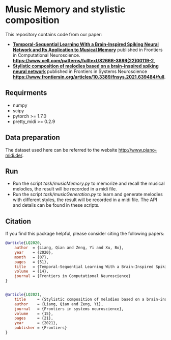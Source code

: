 # Music Memory and stylistic composition

This repository contains code from our paper:
- [**Temporal-Sequential Learning With a Brain-Inspired Spiking Neural Network and Its Application to Musical Memory**](https://www.cell.com/patterns/fulltext/S2666-3899(22)00119-2) published in Frontiers in Computational Neuroscience. **https://www.cell.com/patterns/fulltext/S2666-3899(22)00119-2**,
- [**Stylistic composition of melodies based on a brain-inspired spiking neural network**](https://www.frontiersin.org/articles/10.3389/fnsys.2021.639484/full) published in  Frontiers in Systems Neuroscience **https://www.frontiersin.org/articles/10.3389/fnsys.2021.639484/full**.

## Requirments

* numpy
* scipy
* pytorch >= 1.7.0
* pretty_midi >= 0.2.9


## Data preparation

The dataset used here can be referred to the website http://www.piano-midi.de/. 


## Run
* Run the script *task/musicMemory.py* to memorize and recall the musical melodies, the result will be recorded in a midi file.
* Run the script *task/musicGeneration.py* to learn and generate melodies with different styles, the result will be recorded in a midi file.
The API and details can be found in these scripts. 

## Citation
If you find this package helpful, please consider citing the following papers:

```BibTex
@article{LQ2020,
    author  = {Liang, Qian and Zeng, Yi and Xu, Bo},
    year    = {2020},
    month   = {07},
    pages   = {51},
    title   = {Temporal-Sequential Learning With a Brain-Inspired Spiking Neural Network and Its Application to Musical Memory},
    volume  = {14},
    journal = {Frontiers in Computational Neuroscience}
}


@article{LQ2021,
    title     = {Stylistic composition of melodies based on a brain-inspired spiking neural network},
    author    = {Liang, Qian and Zeng, Yi},
    journal   = {Frontiers in systems neuroscience},
    volume    = {15},
    pages     = {21},
    year      = {2021},
    publisher = {Frontiers}
}

```
